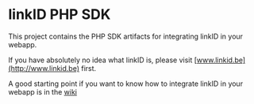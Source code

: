 linkID PHP SDK
===============

This project contains the PHP SDK artifacts for integrating linkID in your webapp.

If you have absolutely no idea what linkID is, please visit [www.linkid.be](http://www.linkid.be) first.

A good starting point if you want to know how to integrate linkID in your webapp is in the [wiki](https://github.com/link-nv/linkid-sdk/wiki)
